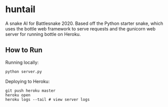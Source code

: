 # huntail

A snake AI for Battlesnake 2020. Based off the Python starter snake, which uses the bottle web framework to serve requests and the gunicorn web server for running bottle on Heroku.

## How to Run

Running locally:

```bash
python server.py
```

Deploying to Heroku:

```
git push heroku master
heroku open
heroku logs --tail # view server logs
```
